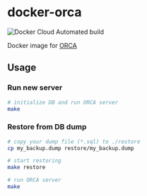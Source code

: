 # docker-orca

![Docker Cloud Automated build](https://img.shields.io/docker/cloud/automated/bgpat/orca.svg)

Docker image for [ORCA](https://www.orca.med.or.jp/receipt/)

## Usage

### Run new server

```bash
# initialize DB and run ORCA server
make
```

### Restore from DB dump

```bash
# copy your dump file (*.sql) to ./restore
cp my_backup.dump restore/my_backup.dump

# start restoring
make restore

# run ORCA server
make
```
